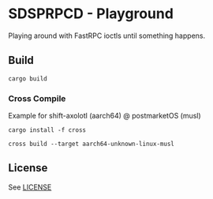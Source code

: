 # SDSPRPCD - Playground

Playing around with FastRPC ioctls until something happens.

## Build

```
cargo build
```

### Cross Compile

Example for shift-axolotl (aarch64) @ postmarketOS (musl)

```
cargo install -f cross

cross build --target aarch64-unknown-linux-musl
```

## License

See [LICENSE](LICENSE)
